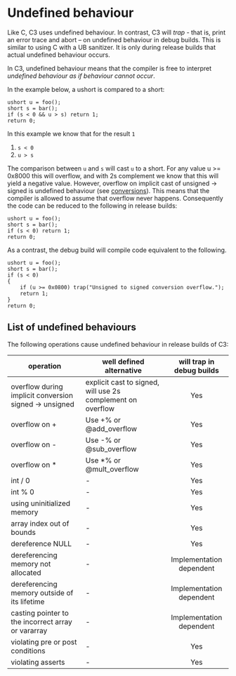 # Undefined behaviour

Like C, C3 uses undefined behaviour. In contrast, C3 will *trap* - that is, print an error trace and abort – on undefined behaviour in debug builds. This is similar to using C with a UB sanitizer. It is only during release builds that actual undefined behaviour occurs.

In C3, undefined behaviour means that the compiler is free to interpret *undefined behaviour as if behaviour cannot occur*.

In the example below, a ushort is compared to a short:

```
ushort u = foo();
short s = bar();
if (s < 0 && u > s) return 1;
return 0;
```

In this example we know that for the result `1`

1. `s < 0`
2. `u > s`

The comparison between `u` and `s` will cast `u` to a short. For any value u >= 0x8000 this will overflow, and with 2s complement we know that this will yield a negative value. However, overflow on implicit cast of unsigned -> signed is undefined behaviour (see [conversions](../conversion)). This means that the compiler is allowed to assume that overflow never happens. Consequently the code can be reduced to the following in release builds:

```
ushort u = foo();
short s = bar();
if (s < 0) return 1;
return 0;
```

As a contrast, the debug build will compile code equivalent to the following.

```
ushort u = foo();
short s = bar();
if (s < 0)
{
    if (u >= 0x0800) trap("Unsigned to signed conversion overflow.");
    return 1;
}
return 0;
```

## List of undefined behaviours

The following operations cause undefined behaviour in release builds of C3:

| operation | well defined alternative | will trap in debug builds
| --- | --- | :-: |
| overflow during implicit conversion signed -> unsigned | explicit cast to signed, will use 2s complement on overflow | Yes |
| overflow on + | Use +% or @add_overflow | Yes |
| overflow on - | Use -% or @sub_overflow | Yes |
| overflow on * | Use *% or @mult_overflow | Yes |
| int / 0 | - | Yes |
| int % 0 | - | Yes |
| using uninitialized memory | - | Yes |
| array index out of bounds | - | Yes |
| dereference NULL | - | Yes |
| dereferencing memory not allocated | - | Implementation dependent |
| dereferencing memory outside of its lifetime | - | Implementation dependent |
| casting pointer to the incorrect array or vararray | - | Implementation dependent |
| violating pre or post conditions | - | Yes |
| violating asserts | - | Yes |


